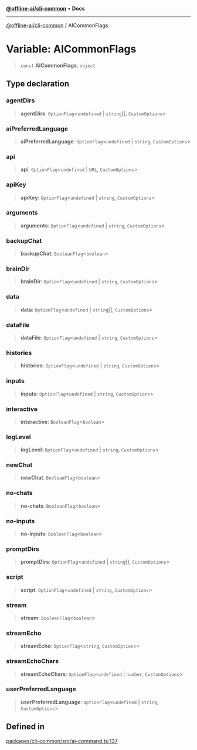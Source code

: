 [**@offline-ai/cli-common**](../README.md) • **Docs**

***

[@offline-ai/cli-common](../globals.md) / AICommonFlags

# Variable: AICommonFlags

> `const` **AICommonFlags**: `object`

## Type declaration

### agentDirs

> **agentDirs**: `OptionFlag`\<`undefined` \| `string`[], `CustomOptions`\>

### aiPreferredLanguage

> **aiPreferredLanguage**: `OptionFlag`\<`undefined` \| `string`, `CustomOptions`\>

### api

> **api**: `OptionFlag`\<`undefined` \| `URL`, `CustomOptions`\>

### apiKey

> **apiKey**: `OptionFlag`\<`undefined` \| `string`, `CustomOptions`\>

### arguments

> **arguments**: `OptionFlag`\<`undefined` \| `string`, `CustomOptions`\>

### backupChat

> **backupChat**: `BooleanFlag`\<`boolean`\>

### brainDir

> **brainDir**: `OptionFlag`\<`undefined` \| `string`, `CustomOptions`\>

### data

> **data**: `OptionFlag`\<`undefined` \| `string`[], `CustomOptions`\>

### dataFile

> **dataFile**: `OptionFlag`\<`undefined` \| `string`, `CustomOptions`\>

### histories

> **histories**: `OptionFlag`\<`undefined` \| `string`, `CustomOptions`\>

### inputs

> **inputs**: `OptionFlag`\<`undefined` \| `string`, `CustomOptions`\>

### interactive

> **interactive**: `BooleanFlag`\<`boolean`\>

### logLevel

> **logLevel**: `OptionFlag`\<`undefined` \| `string`, `CustomOptions`\>

### newChat

> **newChat**: `BooleanFlag`\<`boolean`\>

### no-chats

> **no-chats**: `BooleanFlag`\<`boolean`\>

### no-inputs

> **no-inputs**: `BooleanFlag`\<`boolean`\>

### promptDirs

> **promptDirs**: `OptionFlag`\<`undefined` \| `string`[], `CustomOptions`\>

### script

> **script**: `OptionFlag`\<`undefined` \| `string`, `CustomOptions`\>

### stream

> **stream**: `BooleanFlag`\<`boolean`\>

### streamEcho

> **streamEcho**: `OptionFlag`\<`string`, `CustomOptions`\>

### streamEchoChars

> **streamEchoChars**: `OptionFlag`\<`undefined` \| `number`, `CustomOptions`\>

### userPreferredLanguage

> **userPreferredLanguage**: `OptionFlag`\<`undefined` \| `string`, `CustomOptions`\>

## Defined in

[packages/cli-common/src/ai-command.ts:137](https://github.com/offline-ai/cli-common.js/blob/2abac5dbe31deefa6a4f8a04e5c04511f4e13b78/src/ai-command.ts#L137)
